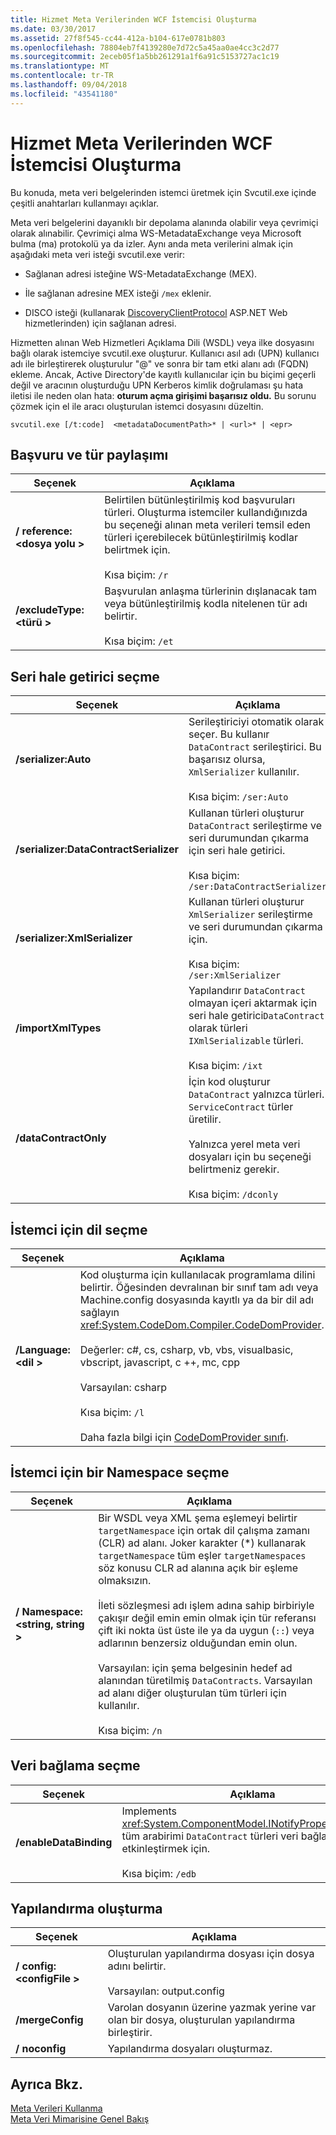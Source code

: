 ```yaml
---
title: Hizmet Meta Verilerinden WCF İstemcisi Oluşturma
ms.date: 03/30/2017
ms.assetid: 27f8f545-cc44-412a-b104-617e0781b803
ms.openlocfilehash: 78804eb7f4139280e7d72c5a45aa0ae4cc3c2d77
ms.sourcegitcommit: 2eceb05f1a5bb261291a1f6a91c5153727ac1c19
ms.translationtype: MT
ms.contentlocale: tr-TR
ms.lasthandoff: 09/04/2018
ms.locfileid: "43541180"
---
```

# <a name="generating-a-wcf-client-from-service-metadata"></a>Hizmet Meta Verilerinden WCF İstemcisi Oluşturma
Bu konuda, meta veri belgelerinden istemci üretmek için Svcutil.exe içinde çeşitli anahtarları kullanmayı açıklar.  
  
 Meta veri belgelerini dayanıklı bir depolama alanında olabilir veya çevrimiçi olarak alınabilir. Çevrimiçi alma WS-MetadataExchange veya Microsoft bulma (ma) protokolü ya da izler. Aynı anda meta verilerini almak için aşağıdaki meta veri isteği svcutil.exe verir:  
  
-   Sağlanan adresi isteğine WS-MetadataExchange (MEX).  
  
-   İle sağlanan adresine MEX isteği `/mex` eklenir.  
  
-   DISCO isteği (kullanarak [DiscoveryClientProtocol](https://go.microsoft.com/fwlink/?LinkId=94777) ASP.NET Web hizmetlerinden) için sağlanan adresi.  
  
 Hizmetten alınan Web Hizmetleri Açıklama Dili (WSDL) veya ilke dosyasını bağlı olarak istemciye svcutil.exe oluşturur. Kullanıcı asıl adı (UPN) kullanıcı adı ile birleştirerek oluşturulur "\@" ve sonra bir tam etki alanı adı (FQDN) ekleme. Ancak, Active Directory'de kayıtlı kullanıcılar için bu biçimi geçerli değil ve aracının oluşturduğu UPN Kerberos kimlik doğrulaması şu hata iletisi ile neden olan hata: **oturum açma girişimi başarısız oldu.** Bu sorunu çözmek için el ile aracı oluşturulan istemci dosyasını düzeltin.  
  
```  
svcutil.exe [/t:code]  <metadataDocumentPath>* | <url>* | <epr>  
```  
  
## <a name="referencing-and-sharing-types"></a>Başvuru ve tür paylaşımı  
  
|Seçenek|Açıklama|  
|------------|-----------------|  
|**/ reference:\<dosya yolu >**|Belirtilen bütünleştirilmiş kod başvuruları türleri. Oluşturma istemciler kullandığınızda bu seçeneği alınan meta verileri temsil eden türleri içerebilecek bütünleştirilmiş kodlar belirtmek için.<br /><br /> Kısa biçim: `/r`|  
|**/excludeType:\<türü >**|Başvurulan anlaşma türlerinin dışlanacak tam veya bütünleştirilmiş kodla nitelenen tür adı belirtir.<br /><br /> Kısa biçim: `/et`|  
  
## <a name="choosing-a-serializer"></a>Seri hale getirici seçme  
  
|Seçenek|Açıklama|  
|------------|-----------------|  
|**/serializer:Auto**|Serileştiriciyi otomatik olarak seçer. Bu kullanır `DataContract` serileştirici. Bu başarısız olursa, `XmlSerializer` kullanılır.<br /><br /> Kısa biçim: `/ser:Auto`|  
|**/serializer:DataContractSerializer**|Kullanan türleri oluşturur `DataContract` serileştirme ve seri durumundan çıkarma için seri hale getirici.<br /><br /> Kısa biçim: `/ser:DataContractSerializer`|  
|**/serializer:XmlSerializer**|Kullanan türleri oluşturur `XmlSerializer` serileştirme ve seri durumundan çıkarma için.<br /><br /> Kısa biçim: `/ser:XmlSerializer`|  
|**/importXmlTypes**|Yapılandırır `DataContract` olmayan içeri aktarmak için seri hale getirici`DataContract` olarak türleri `IXmlSerializable` türleri.<br /><br /> Kısa biçim: `/ixt`|  
|**/dataContractOnly**|İçin kod oluşturur `DataContract` yalnızca türleri. `ServiceContract` türler üretilir.<br /><br /> Yalnızca yerel meta veri dosyaları için bu seçeneği belirtmeniz gerekir.<br /><br /> Kısa biçim: `/dconly`|  
  
## <a name="choosing-a-language-for-the-client"></a>İstemci için dil seçme  
  
|Seçenek|Açıklama|  
|------------|-----------------|  
|**/Language:\<dil >**|Kod oluşturma için kullanılacak programlama dilini belirtir. Öğesinden devralınan bir sınıf tam adı veya Machine.config dosyasında kayıtlı ya da bir dil adı sağlayın <xref:System.CodeDom.Compiler.CodeDomProvider>.<br /><br /> Değerler: c#, cs, csharp, vb, vbs, visualbasic, vbscript, javascript, c ++, mc, cpp<br /><br /> Varsayılan: csharp<br /><br /> Kısa biçim: `/l`<br /><br /> Daha fazla bilgi için [CodeDomProvider sınıfı](https://go.microsoft.com/fwlink/?LinkId=94778).|  
  
## <a name="choosing-a-namespace-for-the-client"></a>İstemci için bir Namespace seçme  
  
|Seçenek|Açıklama|  
|------------|-----------------|  
|**/ Namespace:\<string, string >**|Bir WSDL veya XML şema eşlemeyi belirtir `targetNamespace` için ortak dil çalışma zamanı (CLR) ad alanı. Joker karakter (*) kullanarak `targetNamespace` tüm eşler `targetNamespaces` söz konusu CLR ad alanına açık bir eşleme olmaksızın.<br /><br /> İleti sözleşmesi adı işlem adına sahip birbiriyle çakışır değil emin emin olmak için tür referansı çift iki nokta üst üste ile ya da uygun (`::`) veya adlarının benzersiz olduğundan emin olun.<br /><br /> Varsayılan: için şema belgesinin hedef ad alanından türetilmiş `DataContracts`. Varsayılan ad alanı diğer oluşturulan tüm türleri için kullanılır.<br /><br /> Kısa biçim: `/n`|  
  
## <a name="choosing-a-data-binding"></a>Veri bağlama seçme  
  
|Seçenek|Açıklama|  
|------------|-----------------|  
|**/enableDataBinding**|Implements <xref:System.ComponentModel.INotifyPropertyChanged> tüm arabirimi `DataContract` türleri veri bağlamasını etkinleştirmek için.<br /><br /> Kısa biçim: `/edb`|  
  
## <a name="generating-configuration"></a>Yapılandırma oluşturma  
  
|Seçenek|Açıklama|  
|------------|-----------------|  
|**/ config:\<configFile >**|Oluşturulan yapılandırma dosyası için dosya adını belirtir.<br /><br /> Varsayılan: output.config|  
|**/mergeConfig**|Varolan dosyanın üzerine yazmak yerine var olan bir dosya, oluşturulan yapılandırma birleştirir.|  
|**/ noconfig**|Yapılandırma dosyaları oluşturmaz.|  
  
## <a name="see-also"></a>Ayrıca Bkz.  
 [Meta Verileri Kullanma](../../../../docs/framework/wcf/feature-details/using-metadata.md)  
 [Meta Veri Mimarisine Genel Bakış](../../../../docs/framework/wcf/feature-details/metadata-architecture-overview.md)
